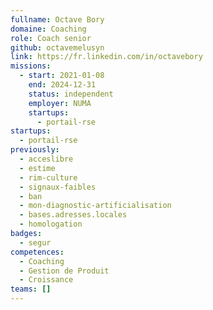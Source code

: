 ```yaml
---
fullname: Octave Bory
domaine: Coaching
role: Coach senior
github: octavemelusyn
link: https://fr.linkedin.com/in/octavebory
missions:
  - start: 2021-01-08
    end: 2024-12-31
    status: independent
    employer: NUMA
    startups:
      - portail-rse
startups:
  - portail-rse
previously:
  - acceslibre
  - estime
  - rim-culture
  - signaux-faibles
  - ban
  - mon-diagnostic-artificialisation
  - bases.adresses.locales
  - homologation
badges:
  - segur
competences:
  - Coaching
  - Gestion de Produit
  - Croissance
teams: []
---
```

